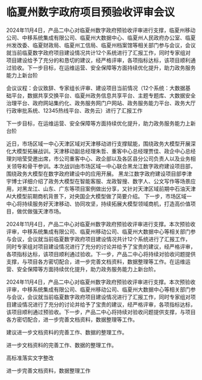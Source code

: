 # 临夏州数字政府项目预验收评审会议

2024年11月4日，产品二中心对临夏州数字政府预验收评审进行支撑，临夏州移动公司、中移系统集成有限公司、临夏州大数据中心、临夏州人民政府办公室、临夏州发改委、临夏财政局、临夏州工信局、临夏州档案馆等相关部门参与会议，会议就当前临夏数字政府项目建设情况共计12个系统进行了汇报工作，同时专家组对项目建设给予了充分的和恳切的建议，经严格评审，各项指标达标，该项目顺利通过验收。下一步目标，在运维运营、安全保障等方面持续优化提升，助力政务服务能力上新台阶

会议议程：会议致辞、专家组长评审、建设项目当前情况（12个系统：大数据基础平台，数据共享交换平台、临夏州政务信息共享平台、主题专题库、大数据安全治理平台、政府网站集约化、政务服务网门户网站、政务服务能力平台、政务大厅行政审批系统、12345热线平台、政务云）进行了汇报工作

下一步目标，在运维运营、安全保障等方面持续优化提升，助力政务服务能力上新台阶

近日，市场区域一中心天津区域对天津移动进行支撑赋能，围绕政务大模型开展深化大模型拓展战训。天津移动副总经理朱哲、重客中心总经理贾佳、政企中心总经理刘培莹受邀出席，市公司重客中心、政企部以及各区县分公司负责人以及业务相关领导和骨干参训。本次战训由市场区域一中心联合黑龙江数字政府建设项目部，围绕政务大模型在数字政府建设中的应用开展。 黑龙江数字政府建设项目部李津宇博士详细介绍了政务大模型在智能客服、龙政智搜、数字人、公文写作等场景应用，对黑龙江、山东、广东等项目案例做出分享，又针对天津区域前期中石油天津AI大模型前期商机背景下，对央国企大模型做了简要介绍。 下一步，市场区域一中心将持续服务好天津移动、协同攻坚，持续拓展大模型领域商机，打造高价值项目，做优做强天津市场。

2024年11月4日，产品二中心对临夏州数字政府预验收评审进行支撑。本次预验收评审，中移系统集成有限公司、临夏州移动公司、临夏州大数据中心等相关部门参与会议，会议就当前临夏数字政府项目建设情况共计12个系统进行了汇报工作，同时专家组对项目建设情况进行了充分的讨论并给予了宝贵的建议，经严格评审，各项指标达标，该项目顺利通过验收。下一步，产品二中心将持续对验收问题提供支撑，与项目各方密切配合，进一步完善文档资料，数据整理等工作。在运维运营、安全保障等方面持续优化提升，助力政务服务能力上新台阶。

2024年11月4日，产品二中心对临夏州数字政府预验收评审进行支撑。本次预验收评审，中移系统集成有限公司、临夏州移动公司、临夏州大数据中心等相关部门参与会议，会议就当前临夏数字政府项目建设情况进行了汇报工作，同时专家组对项目建设情况进行了充分的讨论并给予了宝贵的建议，经严格评审，各项指标达标，该项目顺利通过预验收。下一步，产品二中心将持续对验收问题提供支撑，与项目各方密切配合，进一步完善文档资料，数据整理等工作。

建议进一步文档资料的完善工作、数据的整理工作。

进一步文档资料的完善工作、数据的整理工作。

高标准落实文字整改

进一步完善文档资料，数据整理工作